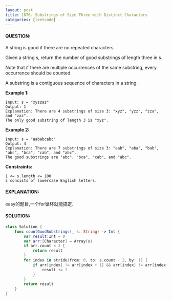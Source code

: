 ```yaml
---
layout: post
title: 1876. Substrings of Size Three with Distinct Characters
categories: [leetcode]
---
```

#### QUESTION:
A string is good if there are no repeated characters.

Given a string s​​​​​, return the number of good substrings of length three in s​​​​​​.

Note that if there are multiple occurrences of the same substring, every occurrence should be counted.

A substring is a contiguous sequence of characters in a string.

 

__Example 1:__
```
Input: s = "xyzzaz"
Output: 1
Explanation: There are 4 substrings of size 3: "xyz", "yzz", "zza", and "zaz". 
The only good substring of length 3 is "xyz".
```
__Example 2:__
```
Input: s = "aababcabc"
Output: 4
Explanation: There are 7 substrings of size 3: "aab", "aba", "bab", "abc", "bca", "cab", and "abc".
The good substrings are "abc", "bca", "cab", and "abc".
```
 

__Constraints:__
```
1 <= s.length <= 100
s​​​​​​ consists of lowercase English letters.
```
#### EXPLANATION:

easy的题目,一个for循环就能搞定.

#### SOLUTION:
```swift
class Solution {
    func countGoodSubstrings(_ s: String) -> Int {
        var result:Int = 0
        var arr:[Character] = Array(s)
        if arr.count < 3 {
            return result
        }
        for index in stride(from: 0, to: s.count - 2, by: 1) {
            if arr[index] != arr[index + 1] && arr[index] != arr[index+2] && arr[index+1] != arr[index+2] {
                result += 1
            }
        }
        return result
    }
}
```
